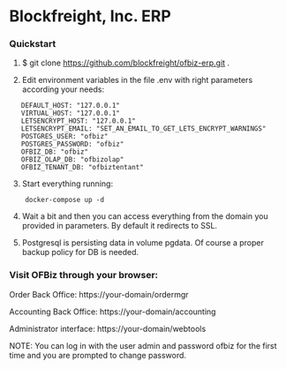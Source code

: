 # Blockfreight, Inc. ERP

### Quickstart ###

1.  $ git clone https://github.com/blockfreight/ofbiz-erp.git .

2. Edit environment variables in the file .env with right parameters according your needs:
```  
   DEFAULT_HOST: "127.0.0.1"
   VIRTUAL_HOST: "127.0.0.1"
   LETSENCRYPT_HOST: "127.0.0.1"
   LETSENCRYPT_EMAIL: "SET_AN_EMAIL_TO_GET_LETS_ENCRYPT_WARNINGS"
   POSTGRES_USER: "ofbiz"
   POSTGRES_PASSWORD: "ofbiz"
   OFBIZ_DB: "ofbiz"
   OFBIZ_OLAP_DB: "ofbizolap"
   OFBIZ_TENANT_DB: "ofbiztentant"   
```   
3. Start everything running:
```
    docker-compose up -d 
```    
4. Wait a bit and then you can access everything from the domain you provided in parameters. By default it redirects to SSL.

5. Postgresql is persisting data in volume pgdata. Of course a proper backup policy for DB is needed.

### Visit OFBiz through your browser:

Order Back Office: https://your-domain/ordermgr

Accounting Back Office: https://your-domain/accounting

Administrator interface: https://your-domain/webtools

NOTE: You can log in with the user admin and password ofbiz for the first time and you are prompted to change password.
